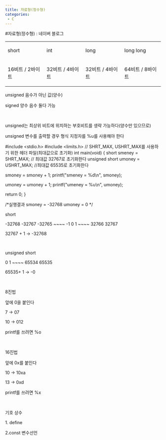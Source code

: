 ```yaml
---
title: 자료형(정수형)
categories:
 - C
---
```

#자료형(정수형) : 네이버 블로그
<div class="wrap_rabbit pcol2 _param(1) _postViewArea221492424773" id="post-view221492424773">
<!-- Rabbit HTML --><div class="se-viewer se-theme-default" lang="ko-KR">
<!-- SE_DOC_HEADER_END -->
<div class="se-main-container">
<div class="se-component se-table se-l-default" id="SE-a70346b4-7ebf-4664-ba94-f1547a7ebec6">
<div class="se-component-content">
<div class="se-section se-section-table se-l-default se-section-align-" style="width: 100%;">
<div class="se-table-container">
<table class="se-table-content" style="">
<tbody><tr class="se-tr"><td class="se-cell" colspan="1" rowspan="1" style="width: 25.0%; height: 43.0px;  "><div class="se-module se-module-text"><p class="se-text-paragraph se-text-paragraph-align-" id="SE-12a52978-eb7c-4c62-86dc-2a353b1764b3" style=""><span class="se-fs- se-ff-" id="SE-61ea9448-01b1-44b0-9c3c-2400a4840c80" style="">short</span></p></div></td><td class="se-cell" colspan="1" rowspan="1" style="width: 25.0%; height: 43.0px;  "><div class="se-module se-module-text"><p class="se-text-paragraph se-text-paragraph-align-" id="SE-758f9794-179b-4712-a7b2-a9ab801b3a37" style=""><span class="se-fs- se-ff-" id="SE-bc469a2c-1b96-49ea-ac4b-a128975b2d49" style="">int</span></p></div></td><td class="se-cell" colspan="1" rowspan="1" style="width: 25.0%; height: 43.0px;  "><div class="se-module se-module-text"><p class="se-text-paragraph se-text-paragraph-align-" id="SE-4cbbfac6-6a01-4088-83f7-cbcc7dcebcc7" style=""><span class="se-fs- se-ff-" id="SE-708fca4c-74a9-42b0-bdf9-bea4b63c2f3f" style="">long</span></p></div></td><td class="se-cell" colspan="1" rowspan="1" style="width: 25.0%; height: 43.0px;  "><div class="se-module se-module-text"><p class="se-text-paragraph se-text-paragraph-align-" id="SE-bbb8737c-cecc-44f8-88ca-0913db8a4476" style=""><span class="se-fs- se-ff-" id="SE-c750a8d2-9251-4f16-973f-0eaffbf2ace6" style="">long long</span></p></div></td></tr><tr class="se-tr"><td class="se-cell" colspan="1" rowspan="1" style="width: 25.0%; height: 43.0px;  "><div class="se-module se-module-text"><p class="se-text-paragraph se-text-paragraph-align-" id="SE-1242558b-dde7-4413-95e5-9c2faa7756f0" style=""><span class="se-fs- se-ff-" id="SE-5212cf1d-35d8-4548-aeac-5112868abb10" style="">16비트 / 2바이트</span></p></div></td><td class="se-cell" colspan="1" rowspan="1" style="width: 25.0%; height: 43.0px;  "><div class="se-module se-module-text"><p class="se-text-paragraph se-text-paragraph-align-" id="SE-09c08f21-caee-4d84-9e5a-8104b1ce51c8" style=""><span class="se-fs- se-ff-" id="SE-06366973-2544-487f-9655-94dd69517c2b" style="">32비트 / 4바이트</span></p></div></td><td class="se-cell" colspan="1" rowspan="1" style="width: 25.0%; height: 43.0px;  "><div class="se-module se-module-text"><p class="se-text-paragraph se-text-paragraph-align-" id="SE-32e3228a-9cb9-4e88-a1b9-ab37a10ede48" style=""><span class="se-fs- se-ff-" id="SE-1d0fd1dc-f9a9-4360-8bf3-e0abe0284092" style="">32비트 / 4바이트</span></p></div></td><td class="se-cell" colspan="1" rowspan="1" style="width: 25.0%; height: 43.0px;  "><div class="se-module se-module-text"><p class="se-text-paragraph se-text-paragraph-align-" id="SE-2728202f-24a7-4f62-8ee7-2ef115363363" style=""><span class="se-fs- se-ff-" id="SE-d4e98a8e-367a-45e6-bea1-3b7108254ada" style="">64비트 / 8바이트</span></p></div></td></tr></tbody>
</table>
</div>
</div>
</div>
<script class="__se_module_data" data-module='{"type":"v2_table", "id" : "SE-a70346b4-7ebf-4664-ba94-f1547a7ebec6", "data": { "columnCount" : "4" }}' type="text/data"></script>
</div> <div class="se-component se-text se-l-default" id="SE-80b96ade-ca1c-4b41-ac4c-2911d192636f">
<div class="se-component-content">
<div class="se-section se-section-text se-l-default">
<div class="se-module se-module-text"><!-- SE-TEXT { --><p class="se-text-paragraph se-text-paragraph-align-" id="SE-04319dc9-1187-4b98-84c9-cb9238a5faf5" style=""><span class="se-fs- se-ff-" id="SE-e06d6611-5267-4473-b3e0-4b4c52a553cc" style="">unsigned 음수가 아닌 값(양수)</span></p><!-- } SE-TEXT --><!-- SE-TEXT { --><p class="se-text-paragraph se-text-paragraph-align-" id="SE-67e7d619-9f86-43c8-a512-ad608fcc835d" style=""><span class="se-fs- se-ff-" id="SE-76a5e58a-c446-46a5-b6fd-a2156c90620f" style="">signed 양수 음수 둘다 가능</span></p><!-- } SE-TEXT --><!-- SE-TEXT { --><p class="se-text-paragraph se-text-paragraph-align-" id="SE-8915eeef-c694-4119-a807-fcf05c7df734" style=""><span class="se-fs- se-ff-" id="SE-ecc5fb41-e43f-423a-8ac9-387f1166b4e2" style="">​</span></p><!-- } SE-TEXT --><!-- SE-TEXT { --><p class="se-text-paragraph se-text-paragraph-align-" id="SE-2dc68685-e9e9-4ed2-a67f-ee39fddf9dd5" style=""><span class="se-fs- se-ff-" id="SE-b088b597-2e8c-4171-bb85-a3056c818725" style="">unsigned는 최상위 비트에 위치하는 부호비트를 생략 가능하다(양수만 있으므로)</span></p><!-- } SE-TEXT --><!-- SE-TEXT { --><p class="se-text-paragraph se-text-paragraph-align-" id="SE-a0ebe547-9c8b-4a01-9e8c-58b8ceeca2ff" style=""><span class="se-fs- se-ff-" id="SE-f384fe4b-53f3-4c2b-83d5-0375222c2466" style="">unsigned 변수를 출력할 경우 형식 지정자를 %u를 사용해야 한다</span></p><!-- } SE-TEXT --></div>
</div>
</div>
</div> <div class="se-component se-code se-l-default" id="SE-c51bc8cc-e921-4e7e-94d3-5252d29418c3">
<div class="se-component-content">
<div class="se-section se-section-code se-l-default">
<div class="se-module se-module-code se-fs-fs13">
<div class="se-code-source">
<div class="__se_code_view language-javascript">#include &lt;stdio.h&gt;
#include &lt;limits.h&gt; // SHRT_MAX, USHRT_MAX를 사용하기 위한 헤더 파일(최대값으로 초기화)
int main(void)
{
short smeney = SHRT_MAX;  // 최대값 32767로 초기화한다
unsigned short umoney = USHRT_MAX;  //최대값 65535로 초기화한다

smoney = smoney + 1;
printf("smeney = %d\n", smoney);

umoney = umoney + 1;
printf("umeney = %u\n", umoney);

return 0;
}

/*실행결과
smoney = -32768
umoney = 0
*/

</div>
</div>
</div>
</div>
</div>
<script class="__se_module_data" data-module='{"type":"v2_code", "id" : "SE-c51bc8cc-e921-4e7e-94d3-5252d29418c3"}' type="text/data"></script>
</div> <div class="se-component se-text se-l-default" id="SE-378e41df-1be1-4bbd-bccf-de7470152158">
<div class="se-component-content">
<div class="se-section se-section-text se-l-default">
<div class="se-module se-module-text"><!-- SE-TEXT { --><p class="se-text-paragraph se-text-paragraph-align-" id="SE-700df7d6-0b1b-49da-a3bb-aef08d8caf6e" style=""><span class="se-fs- se-ff-" id="SE-d506ef2d-80ac-49c1-853d-16139ef3ac3c" style="">short </span></p><!-- } SE-TEXT --><!-- SE-TEXT { --><p class="se-text-paragraph se-text-paragraph-align-" id="SE-f66b3a4c-0204-4989-9144-f7d988d29d2c" style=""><span class="se-fs- se-ff-" id="SE-b0512c19-b983-479e-8541-ec771c7923b0" style="">-32768 -32767 -32765 ~~~~ -1 0 1 ~~~~ 32766 32767</span></p><!-- } SE-TEXT --><!-- SE-TEXT { --><p class="se-text-paragraph se-text-paragraph-align-" id="SE-12cfeae9-44e0-4de0-a804-1714c518fcb4" style=""><span class="se-fs- se-ff-" id="SE-997d0c5a-5f93-4185-bd0f-2ba9c541893c" style="">32767 + 1 → -32768</span></p><!-- } SE-TEXT --><!-- SE-TEXT { --><p class="se-text-paragraph se-text-paragraph-align-" id="SE-30bde08e-c3da-492a-ab16-b87b1a395b0b" style=""><span class="se-fs- se-ff-" id="SE-5e91da41-cd01-42cd-a2dd-1bea0231ca20" style="">​</span></p><!-- } SE-TEXT --><!-- SE-TEXT { --><p class="se-text-paragraph se-text-paragraph-align-" id="SE-c90ad72d-82ff-454d-a3e3-4807158e8d40" style=""><span class="se-fs- se-ff-" id="SE-7f4406c2-7b35-45d8-bd35-ef13b33b9c95" style="">unsigned short</span></p><!-- } SE-TEXT --><!-- SE-TEXT { --><p class="se-text-paragraph se-text-paragraph-align-" id="SE-86f212fc-bbf7-44ea-bcfa-936113134094" style=""><span class="se-fs- se-ff-" id="SE-89390796-c228-4817-bc6f-2aff32db34de" style="">0 1 ~~~~ 65534 65535</span></p><!-- } SE-TEXT --><!-- SE-TEXT { --><p class="se-text-paragraph se-text-paragraph-align-" id="SE-41ebc7cc-f158-41fe-a485-7879f5a93f7d" style=""><span class="se-fs- se-ff-" id="SE-d651b79b-0e81-48b8-85e9-7b44b4829858" style="">65535+ 1 → -0</span></p><!-- } SE-TEXT --><!-- SE-TEXT { --><p class="se-text-paragraph se-text-paragraph-align-" id="SE-5b667bbc-0b1e-4eda-a905-e1ee2fff6134" style=""><span class="se-fs- se-ff-" id="SE-6c6f832d-fae8-494f-bae7-77b727d7eb80" style="">​</span></p><!-- } SE-TEXT --><!-- SE-TEXT { --><p class="se-text-paragraph se-text-paragraph-align-" id="SE-4ac02f4e-eb83-4578-af5c-0b8e5585aa12" style=""><span class="se-fs- se-ff-" id="SE-1282d8fd-8579-426b-aa93-ee6b56ef2450" style="">8진법</span></p><!-- } SE-TEXT --><!-- SE-TEXT { --><p class="se-text-paragraph se-text-paragraph-align-" id="SE-c52177d1-0204-4351-9bc8-7a25acfde1ea" style=""><span class="se-fs- se-ff-" id="SE-ecd0ee70-238e-4d3c-b237-adc90db5b01e" style="">앞에 0을 붙인다</span></p><!-- } SE-TEXT --><!-- SE-TEXT { --><p class="se-text-paragraph se-text-paragraph-align-" id="SE-ebc5c212-91e8-4d77-a138-2019cb30dcde" style=""><span class="se-fs- se-ff-" id="SE-fd5ecf91-d3a7-49c4-a642-5ee66ea0b0ca" style="">7 → 07</span></p><!-- } SE-TEXT --><!-- SE-TEXT { --><p class="se-text-paragraph se-text-paragraph-align-" id="SE-1cb863b4-87b3-4f26-b5f8-021b233c562e" style=""><span class="se-fs- se-ff-" id="SE-64a233f6-e03f-4006-b3cf-6a7a815e04fa" style="">10 → 012</span></p><!-- } SE-TEXT --><!-- SE-TEXT { --><p class="se-text-paragraph se-text-paragraph-align-" id="SE-d73ccea6-beca-48bf-9806-b2d8f88cda3f" style=""><span class="se-fs- se-ff-" id="SE-6c0fc7d5-3be5-4811-a477-cb9e83070804" style="">printf를 쓰려면 %o</span></p><!-- } SE-TEXT --><!-- SE-TEXT { --><p class="se-text-paragraph se-text-paragraph-align-" id="SE-ad93a071-76e0-4486-9192-25cf291a8d5e" style=""><span class="se-fs- se-ff-" id="SE-0ad19d11-9f98-46b6-9d3f-bc367d5c9aab" style="">​</span></p><!-- } SE-TEXT --><!-- SE-TEXT { --><p class="se-text-paragraph se-text-paragraph-align-" id="SE-04c5f718-40b6-48b9-ab1e-1873b3e83f20" style=""><span class="se-fs- se-ff-" id="SE-6386f3f7-3071-4744-b704-41f22bfb2115" style="">16진법</span></p><!-- } SE-TEXT --><!-- SE-TEXT { --><p class="se-text-paragraph se-text-paragraph-align-" id="SE-5140c764-7b98-4a3d-b637-daa48e64195c" style=""><span class="se-fs- se-ff-" id="SE-cbadbafd-03fe-4c30-87d8-c6e1d2e53f98" style="">앞에 0x를 붙인다</span></p><!-- } SE-TEXT --><!-- SE-TEXT { --><p class="se-text-paragraph se-text-paragraph-align-" id="SE-489b916b-54dc-41ad-a13a-653611691466" style=""><span class="se-fs- se-ff-" id="SE-294d758c-190e-471c-9326-4bfed2a98497" style="">10 → 10xa</span></p><!-- } SE-TEXT --><!-- SE-TEXT { --><p class="se-text-paragraph se-text-paragraph-align-" id="SE-c43972f4-2689-44dd-9e4f-6e49289963c0" style=""><span class="se-fs- se-ff-" id="SE-ea9e8ff2-d9a4-4ebb-8ab9-da0907ecfbdb" style="">13 → 0xd</span></p><!-- } SE-TEXT --><!-- SE-TEXT { --><p class="se-text-paragraph se-text-paragraph-align-" id="SE-6e5e3fdf-c4d4-44ec-bfc0-56395af5373e" style=""><span class="se-fs- se-ff-" id="SE-45720565-1313-4db4-8979-54fa47a57672" style="">printf를 쓰려면 %x</span></p><!-- } SE-TEXT --><!-- SE-TEXT { --><p class="se-text-paragraph se-text-paragraph-align-" id="SE-9dd386a8-216a-44f6-bbb7-98eecd85c8d7" style=""><span class="se-fs- se-ff-" id="SE-08ba7333-f520-4d1c-961c-98eb42bcc9fd" style="">​</span></p><!-- } SE-TEXT --><!-- SE-TEXT { --><p class="se-text-paragraph se-text-paragraph-align-" id="SE-52f17384-a7e0-441b-ab19-26720815e85f" style=""><span class="se-fs- se-ff-" id="SE-d98951f4-3c64-4fdc-85c5-70ec176ef605" style="">기호 상수</span></p><!-- } SE-TEXT --><!-- SE-TEXT { --><p class="se-text-paragraph se-text-paragraph-align-" id="SE-128ebb83-e1c8-4f37-ab17-56653f2c7755" style=""><span class="se-fs- se-ff-" id="SE-16598e90-5818-442d-958c-a4b428c6f317" style="">1. define</span></p><!-- } SE-TEXT --><!-- SE-TEXT { --><p class="se-text-paragraph se-text-paragraph-align-" id="SE-0e7e58d5-9eec-487c-b703-a18af488d511" style=""><span class="se-fs- se-ff-" id="SE-c75166ae-8555-45e0-9f1b-3d939cfc8fa9" style="">2.const 변수선언</span></p><!-- } SE-TEXT --><!-- SE-TEXT { --><p class="se-text-paragraph se-text-paragraph-align-" id="SE-0558d504-f563-4145-b15f-039b590edae0" style=""><span class="se-fs- se-ff-" id="SE-0aad66dd-218d-4862-9ae6-024e82ef77e5" style="">​</span></p><!-- } SE-TEXT --><!-- SE-TEXT { --><p class="se-text-paragraph se-text-paragraph-align-" id="SE-b650d379-10bf-4945-9977-2a9e02c146c2" style=""><span class="se-fs- se-ff-" id="SE-8f75b64c-94d9-4ae2-97f7-68b7dbb6c837" style="">​</span></p><!-- } SE-TEXT --><!-- SE-TEXT { --><p class="se-text-paragraph se-text-paragraph-align-" id="SE-98ae0a4d-bb40-4894-b452-d7e7c5eaa915" style=""><span class="se-fs- se-ff-" id="SE-ce8ce50f-9fae-4bf1-a4de-e016a49724b0" style="">​</span></p><!-- } SE-TEXT --><!-- SE-TEXT { --><p class="se-text-paragraph se-text-paragraph-align-" id="SE-458aac03-2032-4c31-9e98-968a1e2ffba1" style=""><span class="se-fs- se-ff-" id="SE-7d4862dd-b1eb-4c33-a0bf-b364d0cae12d" style="">​</span></p><!-- } SE-TEXT --><!-- SE-TEXT { --><p class="se-text-paragraph se-text-paragraph-align-" id="SE-0e64b275-20f5-428d-a926-3e175883c4e3" style=""><span class="se-fs- se-ff-" id="SE-dcef226c-ac80-4cf9-848c-64257d1e961e" style="">​</span></p><!-- } SE-TEXT --><!-- SE-TEXT { --><p class="se-text-paragraph se-text-paragraph-align-" id="SE-619caed8-4b26-4fe2-8ea4-f0e5a0bcb33d" style=""><span class="se-fs- se-ff-" id="SE-f6d1ce61-7406-4327-af76-95f65f448851" style="">​</span></p><!-- } SE-TEXT --><!-- SE-TEXT { --><p class="se-text-paragraph se-text-paragraph-align-" id="SE-801f3e8d-6c35-4b8d-9fa8-ecf515bcf937" style=""><span class="se-fs- se-ff-" id="SE-baa14db7-18f4-4e65-bcb4-f015653b0cdc" style="">​</span></p><!-- } SE-TEXT --></div>
</div>
</div>
</div> </div>
</div>
</div>